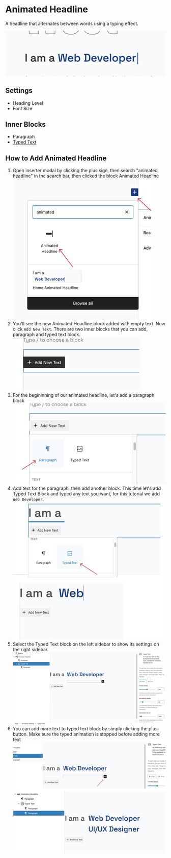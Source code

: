 # Animated Headline

A headline that alternates between words using a typing effect.

![animated headline](/img/mora/animated-headline-1.jpg)

## Settings

- Heading Level
- Font Size

## Inner Blocks

- Paragraph
- [Typed Text](./typed-text.md)

## How to Add Animated Headline
1. Open inserter modal by clicking the plus sign, then search "animated headline" in the search bar, then clicked the block Animated Headline 
   ![animated headline step 1](/img/mora/animated-headline-step-1.jpg)
2. You'll see the new Animated Headline block added with empty text. Now click `Add New Text`. There are two inner blocks that you can add, paragraph and typed text block.![animated headline step 2](/img/mora/animated-headline-step-2.jpg)
3. For the begininning of our animated headline, let's add a paragraph block
   ![animated headline step 3](/img/mora/animated-headline-step-3.jpg)
4. Add text for the paragraph, then add another block. This time let's add Typed Text Block and typed any text you want, for this tutorial we add `Web Developer`.
   ![animated headline step 4](/img/mora/animated-headline-step-4.jpg)
5. Select the Typed Text block on the left sidebar to show its settings on the right sidebar.
   ![animated headline step 5](/img/mora/animated-headline-step-5.jpg)
6. You can add more text to typed text block by simply clicking the plus button. Make sure the typed animation is stopped before adding more text
   ![animated headline step 6](/img/mora/animated-headline-step-6.jpg)
